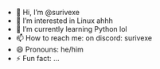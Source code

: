 - 👋 Hi, I’m @surivexe
- 👀 I’m interested in Linux ahhh
- 🌱 I’m currently learning Python lol
- 📫 How to reach me: on discord: surivexe
- 😄 Pronouns: he/him
- ⚡ Fun fact: ...

<!---
surivexe/surivexe is a ✨ special ✨ repository because its `README.md` (this file) appears on your GitHub profile.
You can click the Preview link to take a look at your changes.
--->
